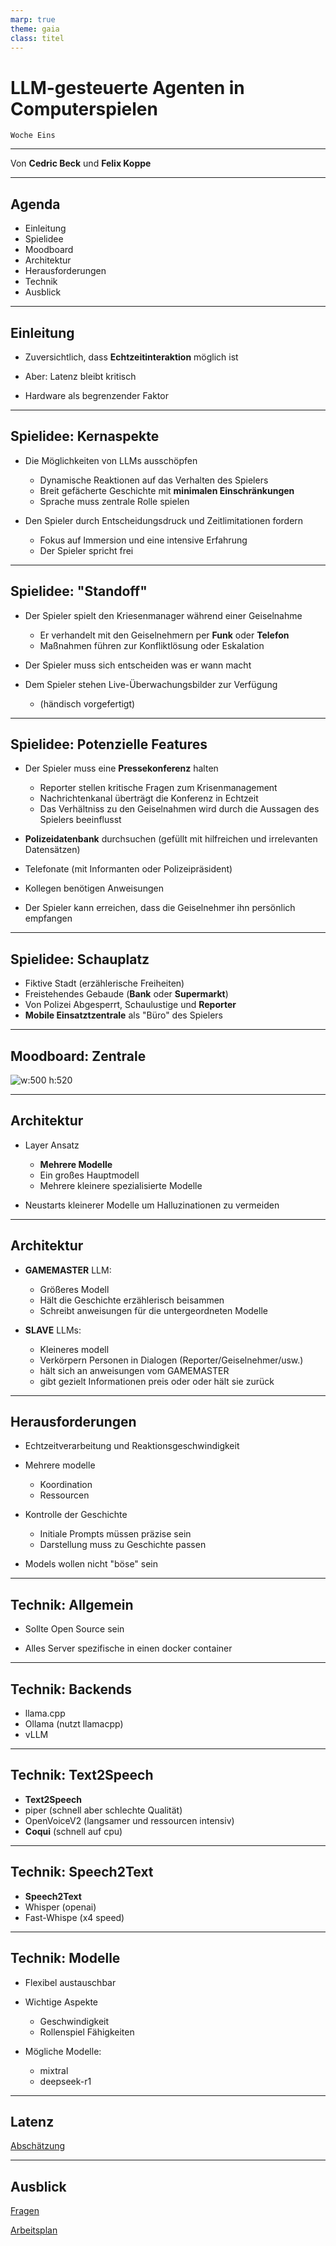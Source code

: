 ```yaml
---
marp: true
theme: gaia
class: titel
---
```

<!-- _class: lead -->
<!-- _theme: default -->

# LLM-gesteuerte Agenten in Computerspielen

`Woche Eins`

---
<!-- _class: lead -->

Von **Cedric Beck** und **Felix Koppe**

---

## Agenda

- Einleitung
- Spielidee
- Moodboard
- Architektur
- Herausforderungen
- Technik
- Ausblick

---

## Einleitung

- Zuversichtlich, dass **Echtzeitinteraktion** möglich ist

- Aber: Latenz bleibt kritisch

- Hardware als begrenzender Faktor

---

## Spielidee: Kernaspekte

-  Die Möglichkeiten von LLMs ausschöpfen
    - Dynamische Reaktionen auf das Verhalten des Spielers
    - Breit gefächerte Geschichte mit **minimalen Einschränkungen**
    - Sprache muss zentrale Rolle spielen

- Den Spieler durch Entscheidungsdruck und Zeitlimitationen fordern
    - Fokus auf Immersion und eine intensive Erfahrung
    - Der Spieler spricht frei

---

## Spielidee: "Standoff"

- Der Spieler spielt den Kriesenmanager während einer Geiselnahme
    - Er verhandelt mit den Geiselnehmern per **Funk** oder **Telefon**
    - Maßnahmen führen zur Konfliktlösung oder Eskalation

- Der Spieler muss sich entscheiden was er wann macht

- Dem Spieler stehen Live-Überwachungsbilder zur Verfügung
    - (händisch vorgefertigt)

---

## Spielidee: Potenzielle Features

- Der Spieler muss eine **Pressekonferenz** halten
    - Reporter stellen kritische Fragen zum Krisenmanagement
    - Nachrichtenkanal überträgt die Konferenz in Echtzeit
    - Das Verhältniss zu den Geiselnahmen wird durch die Aussagen des Spielers beeinflusst

- **Polizeidatenbank** durchsuchen (gefüllt mit hilfreichen und irrelevanten Datensätzen)
- Telefonate (mit Informanten oder Polizeipräsident)
- Kollegen benötigen Anweisungen
- Der Spieler kann erreichen, dass die Geiselnehmer ihn persönlich empfangen

---

## Spielidee: Schauplatz

- Fiktive Stadt (erzählerische Freiheiten)
- Freistehendes Gebaude (**Bank** oder **Supermarkt**)
- Von Polizei Abgesperrt, Schaulustige und **Reporter**
- **Mobile Einsatztzentrale** als "Büro" des Spielers

---

## Moodboard: Zentrale

![w:500 h:520](moodboard_zentrale.png)

---

## Architektur

- Layer Ansatz
    - **Mehrere Modelle**
    - Ein großes Hauptmodell
    - Mehrere kleinere spezialisierte Modelle

- Neustarts kleinerer Modelle um Halluzinationen zu vermeiden

---

## Architektur

- **GAMEMASTER** LLM:
    - Größeres Modell
    - Hält die Geschichte erzählerisch beisammen
    - Schreibt anweisungen für die untergeordneten Modelle

- **SLAVE** LLMs:
    - Kleineres modell
    - Verkörpern Personen in Dialogen (Reporter/Geiselnehmer/usw.)
    - hält sich an anweisungen vom GAMEMASTER
    - gibt gezielt Informationen preis oder oder hält sie zurück

---

## Herausforderungen

- Echtzeitverarbeitung und Reaktionsgeschwindigkeit
- Mehrere modelle
    - Koordination
    - Ressourcen

- Kontrolle der Geschichte
    - Initiale Prompts müssen präzise sein
    - Darstellung muss zu Geschichte passen

- Models wollen nicht "böse" sein

---

## Technik: Allgemein

- Sollte Open Source sein

- Alles Server spezifische in einen docker container

---

## Technik: Backends

- llama.cpp
- Ollama (nutzt llamacpp)
- vLLM

---

## Technik: Text2Speech

- **Text2Speech**
- piper (schnell aber schlechte Qualität)
- OpenVoiceV2 (langsamer und ressourcen intensiv)
- **Coqui** (schnell auf cpu)

---

## Technik: Speech2Text

- **Speech2Text**
- Whisper (openai)
- Fast-Whispe (x4 speed)

---

## Technik: Modelle

- Flexibel austauschbar

- Wichtige Aspekte
    - Geschwindigkeit
    - Rollenspiel Fähigkeiten

- Mögliche Modelle:
    - mixtral
    - deepseek-r1

---

<!-- _class: lead -->

## Latenz

[Abschätzung](https://github.com/beckukoppe/standoff/wiki/Latenz)

---

<!-- _class: lead -->

## Ausblick

[Fragen](https://github.com/beckukoppe/standoff/wiki/Fragen)

[Arbeitsplan](https://github.com/beckukoppe/standoff/wiki/Arbeitsplan)
